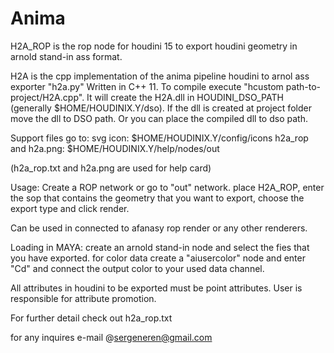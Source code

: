 Anima
=====

H2A_ROP is the rop node for houdini 15 to export houdini geometry in arnold stand-in ass format. 

H2A is the cpp implementation of the anima pipeline houdini to arnol ass exporter "h2a.py"
Written in C++ 11. To compile execute "hcustom path-to-project/H2A.cpp". It will create the H2A.dll
in HOUDINI_DSO_PATH (generally $HOME/HOUDINIX.Y/dso). If the dll is created at project folder move 
the dll to DSO path. Or you can place the compiled dll to dso path. 

Support files go to:
svg icon: $HOME/HOUDINIX.Y/config/icons
h2a_rop and h2a.png: $HOME/HOUDINIX.Y/help/nodes/out

(h2a_rop.txt and h2a.png are used for help card)

Usage: Create a ROP network or go to "out" network. place H2A_ROP, enter the sop that contains 
the geometry that you want to export, choose the export type and click render. 

Can be used in connected to afanasy rop render or any other renderers. 


Loading in MAYA: create an arnold stand-in node and select the fies that you have exported. for color 
data create a "aiusercolor" node and enter "Cd" and connect the output color to your used data channel. 

All attributes in houdini to be exported must be point attributes. User is responsible for attribute 
promotion. 

For further detail check out h2a_rop.txt

for any inquires e-mail @sergeneren@gmail.com



